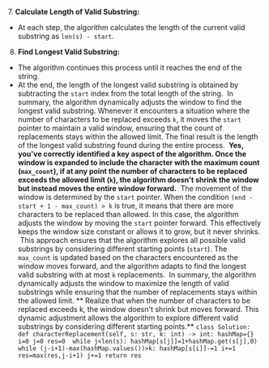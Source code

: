 ​
7. **Calculate Length of Valid Substring:**
- At each step, the algorithm calculates the length of the current valid substring as `len(s) - start`.
​
8. **Find Longest Valid Substring:**
- The algorithm continues this process until it reaches the end of the string.
- At the end, the length of the longest valid substring is obtained by subtracting the `start` index from the total length of the string.
​
In summary, the algorithm dynamically adjusts the window to find the longest valid substring. Whenever it encounters a situation where the number of characters to be replaced exceeds `k`, it moves the `start` pointer to maintain a valid window, ensuring that the count of replacements stays within the allowed limit. The final result is the length of the longest valid substring found during the entire process.
​
**Yes, you've correctly identified a key aspect of the algorithm. Once the window is expanded to include the character with the maximum count (`max_count`), if at any point the number of characters to be replaced exceeds the allowed limit (`k`), the algorithm doesn't shrink the window but instead moves the entire window forward.**
​
The movement of the window is determined by the `start` pointer. When the condition `(end - start + 1 - max_count) > k` is true, it means that there are more characters to be replaced than allowed. In this case, the algorithm adjusts the window by moving the `start` pointer forward. This effectively keeps the window size constant or allows it to grow, but it never shrinks.
​
This approach ensures that the algorithm explores all possible valid substrings by considering different starting points (`start`). The `max_count` is updated based on the characters encountered as the window moves forward, and the algorithm adapts to find the longest valid substring with at most `k` replacements.
​
In summary, the algorithm dynamically adjusts the window to maximize the length of valid substrings while ensuring that the number of replacements stays within the allowed limit.
**
Realize that when the number of characters to be replaced exceeds k, the window doesn't shrink but moves forward.
This dynamic adjustment allows the algorithm to explore different valid substrings by considering different starting points.**
`class Solution:
def characterReplacement(self, s: str, k: int) -> int:
hashMap={}
i=0
j=0
res=0
​
while j<len(s):
hashMap[s[j]]=1+hashMap.get(s[j],0)
​
while (j-i+1)-max(hashMap.values())>k:
hashMap[s[i]]-=1
i+=1
​
res=max(res,j-i+1)
j+=1
return res
`